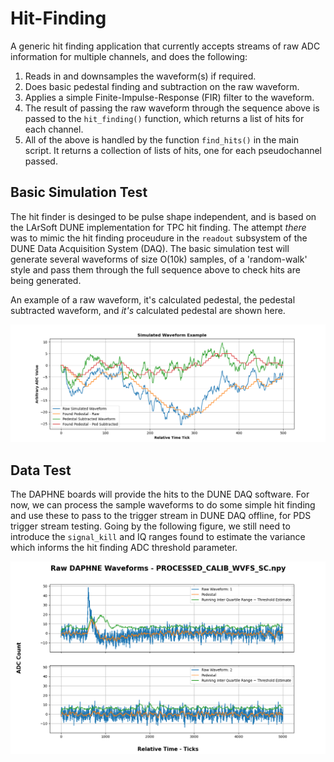 # Hit-Finding

A generic hit finding application that currently accepts streams of raw ADC information for multiple channels, and does the following:

1. Reads in and downsamples the waveform(s) if required.
2. Does basic pedestal finding and subtraction on the raw waveform.
3. Applies a simple Finite-Impulse-Response (FIR) filter to the waveform.
4. The result of passing the raw waveform through the sequence above is passed to the `hit_finding()` function, which returns a list of hits for each channel.
5. All of the above is handled by the function `find_hits()` in the main script. It returns a collection of lists of hits, one for each pseudochannel passed.

## Basic Simulation Test

The hit finder is desinged to be pulse shape independent, and is based on the LArSoft DUNE implementation for TPC hit finding. The attempt _there_ was to mimic the hit finding proceudure in the `readout` subsystem of the DUNE Data Acquisition System (DAQ). The basic simulation test will generate several waveforms of size O(10k) samples, of a 'random-walk' style and pass them through the full sequence above to check hits are being generated.

An example of a raw waveform, it's calculated pedestal, the pedestal subtracted waveform, and _it's_ calculated pedestal are shown here.

![This is an image](/images/simulated_waveforms.png)

## Data Test

The DAPHNE boards will provide the hits to the DUNE DAQ software. For now, we can process the sample waveforms to do some simple hit finding and use these to pass to the trigger stream in DUNE DAQ offline, for PDS trigger stream testing. Going by the following figure, we still need to introduce the `signal_kill` and IQ ranges found to estimate the variance which informs the hit finding ADC threshold parameter.

![This is an image](/images/daphne_waveforms_visual.png)

